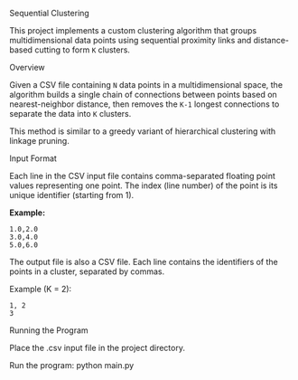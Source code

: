 Sequential Clustering

This project implements a custom clustering algorithm that groups multidimensional data points using sequential proximity links and distance-based cutting to form `K` clusters.

Overview

Given a CSV file containing `N` data points in a multidimensional space, the algorithm builds a single chain of connections between points based on nearest-neighbor distance, then removes the `K-1` longest connections to separate the data into `K` clusters.

This method is similar to a greedy variant of hierarchical clustering with linkage pruning.

Input Format

Each line in the CSV input file contains comma-separated floating point values representing one point. The index (line number) of the point is its unique identifier (starting from 1).

**Example:**
```csv
1.0,2.0
3.0,4.0
5.0,6.0
```

The output file is also a CSV file. Each line contains the identifiers of the points in a cluster, separated by commas.

Example (K = 2):
```csv
1, 2
3
```

Running the Program

   Place the .csv input file in the project directory.

   Run the program:
        python main.py

